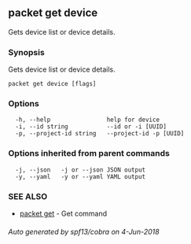 ## packet get device

Gets device list or device details.

### Synopsis

Gets device list or device details.

```
packet get device [flags]
```

### Options

```
  -h, --help                help for device
  -i, --id string           --id or -i [UUID]
  -p, --project-id string   --project-id -p [UUID]
```

### Options inherited from parent commands

```
  -j, --json   -j or --json JSON output
  -y, --yaml   -y or --yaml YAML output
```

### SEE ALSO

* [packet get](packet_get.md)	 - Get command

###### Auto generated by spf13/cobra on 4-Jun-2018
